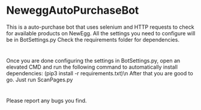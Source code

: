 # NeweggAutoPurchaseBot

This is a auto-purchase bot that uses selenium and HTTP requests to check for available products on NewEgg. All the settings you need to configure will be in BotSettings.py Check the requirements folder for dependencies.
# 
Once you are done configuring the settings in BotSettings.py, open an elevated CMD and run the following command to automatically install dependencies:
(pip3 install -r requirements.txt)\n
After that you are good to go. 
Just run ScanPages.py
#

Please report any bugs you find.
